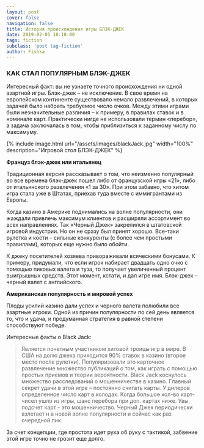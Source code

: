 ```yaml
---
layout: post
cover: false
navigation: false
title: История происхождения игры БЛЭК-ДЖЕК
date: 2019-02-05 10:18:00
tags: fiction
subclass: 'post tag-fiction'
author: Fishka
---
```


### КАК СТАЛ ПОПУЛЯРНЫМ БЛЭК-ДЖЕК

Интересный факт: вы не узнаете точного происхождения ни одной азартной игры. Блэк-джек – не исключение. В свое время на европейском континенте существовало немало развлечений, в которых задачей было набрать требуемое число очков. Между этими играми были незначительные различия – к примеру, в правилах ставок и в номинале карт. Практически нигде не использовали термин «перебор», а задача заключалась в том, чтобы приблизиться к заданному числу по максимуму.

{% include image.html url="/assets/images/blackJack.jpg" width="100%" description="Игровой стол БЛЭК-ДЖЕК" %}


**Француз блэк-джек или итальянец**

Традиционная версия рассказывает о том, что неизменно популярный во все времена блэк-джек пошел либо от французской игры «21», либо от итальянского развлечения «1 за 30». При этом забавно, что хитом игра стала уже в Штатах, приехав туда вместе с иммигрантами из Европы. 

Когда казино в Америке поднимались на волне популярности, они жаждали привлечь максимум клиентов и расширяли ассортимент во всех направлениях. Так «Черный Джек» закрепился в штатовской игровой индустрии. Но он не сразу был принят хорошо. Все-таки рулетка и кости – сильные конкуренты (с более чем простыми правилами), которых еще нужно было обойти. 

К джеку посетителей хозяева привораживали всяческими бонусами. К примеру, придумали, что если игрок набирает двадцать одно очко с помощью пиковых валета и туза, то получает увеличенный процент выигрышных средств. Этот момент, кстати, и дал игре имя. Блэк-джек – черный валет с английского.

**Американская популярность и мировой успех**

Плоды усилий казино дали успех и черного валета полюбили все азартные игроки. Одной из причин популярности по сей день является то, что и удача, и продуманная стратегия в равной степени способствуют победе.

Интересные факты о Black Jack:

> Является почетным участником хитовой троицы игр в мире. В США на долю джека приходится 90% ставок в казино (второе место после рулетки).
> Популяризовали это карточное развлечение множество публикаций о том, как играть с помощью простых приемов и теории вероятности.
> Black Jack коснулось множество расследований о мошенничестве в казино.
> Главный секрет удачи в этой игре – постоянно считать карты. У дилеров определенное число карт в колодах. Когда большое кол-во карт-чисел ушло из игры, шанс перебора при доп. картах ниже. Увы, подсчет карт - это мошенничество.
> Черный Джек периодически взлетает н
а новой волне популярности и сейчас как раз очередной пик. 

За счет концепции, где простота идет рука об руку с тактикой, забвение этой игре точно не грозит еще долго. 
